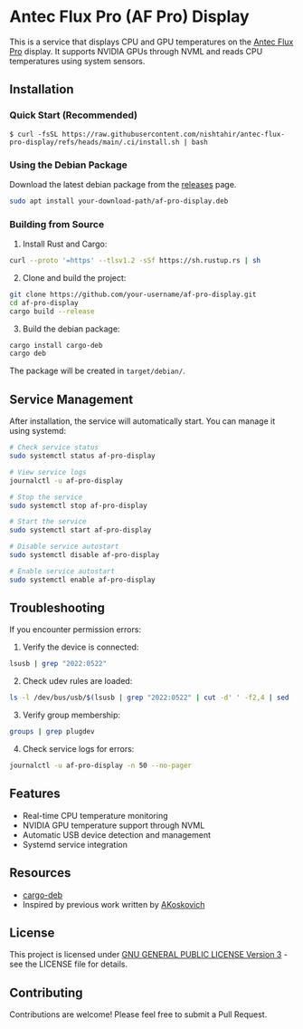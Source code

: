 # Antec Flux Pro (AF Pro) Display

This is a service that displays CPU and GPU temperatures on the [Antec Flux Pro](https://www.antec.com/product/case/flux-pro) display. It supports NVIDIA GPUs through NVML and reads CPU temperatures using system sensors.

## Installation

### Quick Start (Recommended)

```
$ curl -fsSL https://raw.githubusercontent.com/nishtahir/antec-flux-pro-display/refs/heads/main/.ci/install.sh | bash 
```

### Using the Debian Package

Download the latest debian package from the [releases](https://github.com/nishtahir/antec-flux-pro-display/releases) page.

```bash
sudo apt install your-download-path/af-pro-display.deb
```

### Building from Source

1. Install Rust and Cargo:
```bash
curl --proto '=https' --tlsv1.2 -sSf https://sh.rustup.rs | sh
```

2. Clone and build the project:
```bash
git clone https://github.com/your-username/af-pro-display.git
cd af-pro-display
cargo build --release
```

3. Build the debian package:
```bash
cargo install cargo-deb
cargo deb
```

The package will be created in `target/debian/`.

## Service Management

After installation, the service will automatically start. You can manage it using systemd:

```bash
# Check service status
sudo systemctl status af-pro-display

# View service logs
journalctl -u af-pro-display

# Stop the service
sudo systemctl stop af-pro-display

# Start the service
sudo systemctl start af-pro-display

# Disable service autostart
sudo systemctl disable af-pro-display

# Enable service autostart
sudo systemctl enable af-pro-display
```

## Troubleshooting

If you encounter permission errors:

1. Verify the device is connected:
```bash
lsusb | grep "2022:0522"
```

2. Check udev rules are loaded:
```bash
ls -l /dev/bus/usb/$(lsusb | grep "2022:0522" | cut -d' ' -f2,4 | sed 's/:/\//')
```

3. Verify group membership:
```bash
groups | grep plugdev
```

4. Check service logs for errors:
```bash
journalctl -u af-pro-display -n 50 --no-pager
```

## Features

- Real-time CPU temperature monitoring
- NVIDIA GPU temperature support through NVML
- Automatic USB device detection and management
- Systemd service integration

## Resources
* [cargo-deb](https://crates.io/crates/cargo-deb)
* Inspired by previous work written by [AKoskovich](https://github.com/AKoskovich/antec_flux_pro_display_service)

## License

This project is licensed under [GNU GENERAL PUBLIC LICENSE Version 3](LICENSE) - see the LICENSE file for details.

## Contributing

Contributions are welcome! Please feel free to submit a Pull Request.